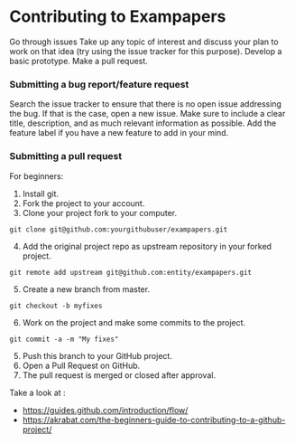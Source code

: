 # Contributing to Exampapers

Go through issues Take up any topic of interest and discuss your plan to work on that idea (try using the issue tracker for this purpose). Develop a basic prototype. Make a pull request.


### Submitting a bug report/feature request

Search the issue tracker to ensure that there is no open issue addressing the bug.
If that is the case, open a new issue. Make sure to include a clear title, description, and as much relevant information as possible.
Add the feature label if you have a new feature to add in your mind.

### Submitting a pull request

For beginners:
1. Install git.
2. Fork the project to your account.
3. Clone your project fork to your computer.
```
git clone git@github.com:yourgithubuser/exampapers.git
```
4. Add the original project repo as upstream repository in your forked project.
```
git remote add upstream git@github.com:entity/exampapers.git
```
5. Create a new branch from master.
```
git checkout -b myfixes
```
6. Work on the project and make some commits to the project.
```
git commit -a -m "My fixes"
```
5. Push this branch to your GitHub project.
6. Open a Pull Request on GitHub.
8. The pull request is merged or closed after approval.

Take a look at : 
* https://guides.github.com/introduction/flow/
* https://akrabat.com/the-beginners-guide-to-contributing-to-a-github-project/